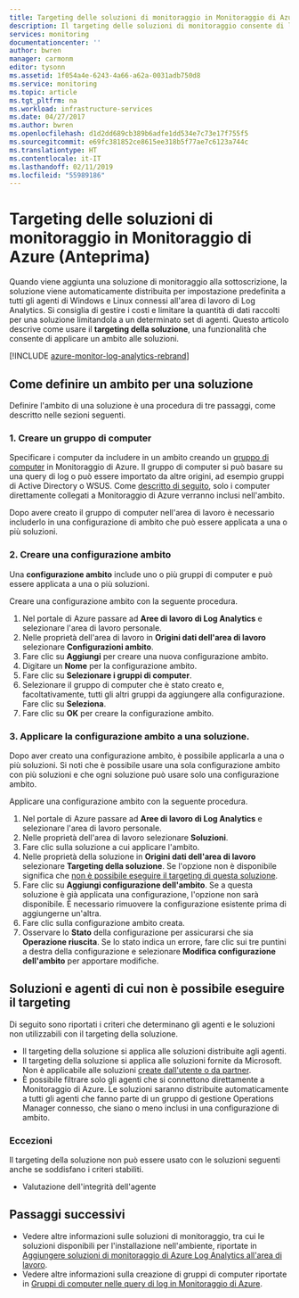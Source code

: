```yaml
---
title: Targeting delle soluzioni di monitoraggio in Monitoraggio di Azure | Microsoft Docs
description: Il targeting delle soluzioni di monitoraggio consente di limitare le soluzioni di monitoraggio a un set specifico di agenti.  Questo articolo descrive come creare una configurazione di ambito e applicarla a una soluzione.
services: monitoring
documentationcenter: ''
author: bwren
manager: carmonm
editor: tysonn
ms.assetid: 1f054a4e-6243-4a66-a62a-0031adb750d8
ms.service: monitoring
ms.topic: article
ms.tgt_pltfrm: na
ms.workload: infrastructure-services
ms.date: 04/27/2017
ms.author: bwren
ms.openlocfilehash: d1d2dd689cb389b6adfe1dd534e7c73e17f755f5
ms.sourcegitcommit: e69fc381852ce8615ee318b5f77ae7c6123a744c
ms.translationtype: HT
ms.contentlocale: it-IT
ms.lasthandoff: 02/11/2019
ms.locfileid: "55989186"
---
```

# <a name="targeting-monitoring-solutions-in-azure-monitor-preview"></a>Targeting delle soluzioni di monitoraggio in Monitoraggio di Azure (Anteprima)
Quando viene aggiunta una soluzione di monitoraggio alla sottoscrizione, la soluzione viene automaticamente distribuita per impostazione predefinita a tutti gli agenti di Windows e Linux connessi all'area di lavoro di Log Analytics.  Si consiglia di gestire i costi e limitare la quantità di dati raccolti per una soluzione limitandola a un determinato set di agenti.  Questo articolo descrive come usare il **targeting della soluzione**, una funzionalità che consente di applicare un ambito alle soluzioni.

[!INCLUDE [azure-monitor-log-analytics-rebrand](../../../includes/azure-monitor-log-analytics-rebrand.md)]

## <a name="how-to-target-a-solution"></a>Come definire un ambito per una soluzione
Definire l'ambito di una soluzione è una procedura di tre passaggi, come descritto nelle sezioni seguenti. 


### <a name="1-create-a-computer-group"></a>1. Creare un gruppo di computer
Specificare i computer da includere in un ambito creando un [gruppo di computer](../platform/computer-groups.md) in Monitoraggio di Azure.  Il gruppo di computer si può basare su una query di log o può essere importato da altre origini, ad esempio gruppi di Active Directory o WSUS. Come [descritto di seguito](#solutions-and-agents-that-cant-be-targeted), solo i computer direttamente collegati a Monitoraggio di Azure verranno inclusi nell'ambito.

Dopo avere creato il gruppo di computer nell'area di lavoro è necessario includerlo in una configurazione di ambito che può essere applicata a una o più soluzioni.
 
 
 ### <a name="2-create-a-scope-configuration"></a>2. Creare una configurazione ambito
 Una **configurazione ambito** include uno o più gruppi di computer e può essere applicata a una o più soluzioni. 
 
 Creare una configurazione ambito con la seguente procedura.  

 1. Nel portale di Azure passare ad **Aree di lavoro di Log Analytics** e selezionare l'area di lavoro personale.
 2. Nelle proprietà dell'area di lavoro in **Origini dati dell'area di lavoro** selezionare **Configurazioni ambito**.
 3. Fare clic su **Aggiungi** per creare una nuova configurazione ambito.
 4. Digitare un **Nome** per la configurazione ambito.
 5. Fare clic su **Selezionare i gruppi di computer**.
 6. Selezionare il gruppo di computer che è stato creato e, facoltativamente, tutti gli altri gruppi da aggiungere alla configurazione.  Fare clic su **Seleziona**.  
 6. Fare clic su **OK** per creare la configurazione ambito. 


 ### <a name="3-apply-the-scope-configuration-to-a-solution"></a>3. Applicare la configurazione ambito a una soluzione.
Dopo aver creato una configurazione ambito, è possibile applicarla a una o più soluzioni.  Si noti che è possibile usare una sola configurazione ambito con più soluzioni e che ogni soluzione può usare solo una configurazione ambito.

Applicare una configurazione ambito con la seguente procedura.  

 1. Nel portale di Azure passare ad **Aree di lavoro di Log Analytics** e selezionare l'area di lavoro personale.
 2. Nelle proprietà dell'area di lavoro selezionare **Soluzioni**.
 3. Fare clic sulla soluzione a cui applicare l'ambito.
 4. Nelle proprietà della soluzione in **Origini dati dell'area di lavoro** selezionare **Targeting della soluzione**.  Se l'opzione non è disponibile significa che [non è possibile eseguire il targeting di questa soluzione](#solutions-and-agents-that-cant-be-targeted).
 5. Fare clic su **Aggiungi configurazione dell'ambito**.  Se a questa soluzione è già applicata una configurazione, l'opzione non sarà disponibile.  È necessario rimuovere la configurazione esistente prima di aggiungerne un'altra.
 6. Fare clic sulla configurazione ambito creata.
 7. Osservare lo **Stato** della configurazione per assicurarsi che sia **Operazione riuscita**.  Se lo stato indica un errore, fare clic sui tre puntini a destra della configurazione e selezionare **Modifica configurazione dell'ambito** per apportare modifiche.

## <a name="solutions-and-agents-that-cant-be-targeted"></a>Soluzioni e agenti di cui non è possibile eseguire il targeting
Di seguito sono riportati i criteri che determinano gli agenti e le soluzioni non utilizzabili con il targeting della soluzione.

- Il targeting della soluzione si applica alle soluzioni distribuite agli agenti.
- Il targeting della soluzione si applica alle soluzioni fornite da Microsoft.  Non è applicabile alle soluzioni [create dall'utente o da partner](solutions-creating.md).
- È possibile filtrare solo gli agenti che si connettono direttamente a Monitoraggio di Azure.  Le soluzioni saranno distribuite automaticamente a tutti gli agenti che fanno parte di un gruppo di gestione Operations Manager connesso, che siano o meno inclusi in una configurazione di ambito.

### <a name="exceptions"></a>Eccezioni
Il targeting della soluzione non può essere usato con le soluzioni seguenti anche se soddisfano i criteri stabiliti.

- Valutazione dell'integrità dell'agente

## <a name="next-steps"></a>Passaggi successivi
- Vedere altre informazioni sulle soluzioni di monitoraggio, tra cui le soluzioni disponibili per l'installazione nell'ambiente, riportate in [Aggiungere soluzioni di monitoraggio di Azure Log Analytics all'area di lavoro](solutions.md).
- Vedere altre informazioni sulla creazione di gruppi di computer riportate in [Gruppi di computer nelle query di log in Monitoraggio di Azure](../platform/computer-groups.md).

